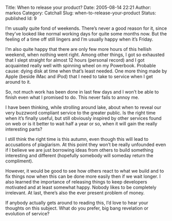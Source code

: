 Title: When to release your product?
Date: 2005-08-14 22:21
Author: markos
Category: Catchall
Slug: when-to-release-your-product
Status: published
Id: 9

<div>
 <p>
  I’m usually quite fond of weekends. There’s never a good reason for it, since they’ve looked like normal working days for quite some months now. But the feeling of a time off still lingers and I’m usually happy when it’s Friday.
 </p>
 <p>
  I’m also quite happy that there are only few more hours of this hellish weekend, when nothing went right. Among other things, I got so exhausted  that I slept straight for almost 12 hours (personal record) and I got acquainted really well with spinning wheel on my Powerbook. Probable cause: dying disk at time when that’s least needed. One more thing made by Apple (beside iMac and iPod) that I need to take to service when I get around to it.
 </p>
 <p>
  So, not much work has been done in last few days and I won’t be able to finish even what I promised to do.  This never fails to annoy me.
 </p>
 <p>
  I have been thinking, while strolling around lake,  about when to reveal our very buzzword compliant service to the greater public. Is the right time when it’s finally useful, but still obviously inspired by other services found on web or is it better to wait half a year or so,  when it will gain the really interesting parts?
 </p>
 <p>
  I still think the right time is this autumn, even though this will lead to accusations of plagiarism. At this point they won’t be really unfounded even if I believe we are just borrowing ideas from others to build something interesting and different (hopefully somebody will someday return the compliment).
 </p>
 <p>
  However, it would be good  to see how others react to what we build and to fix things now  when this can be done more easily then if we wait longer. I also learned the importance of releasing things to keep developers motivated and at least somewhat happy. Nobody likes to be completely irrelevant.  At last, there’s also the ever present problem of money.
 </p>
 <p>
  If anybody actually gets around to reading this, I’d love to hear your thoughts on this subject. What do you prefer, big bang revelation or evolution of service?
 </p>
</div>
